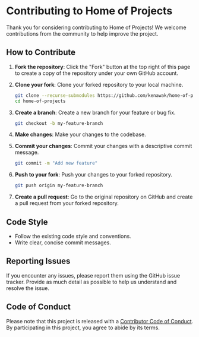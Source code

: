 # Contributing to Home of Projects

Thank you for considering contributing to Home of Projects! We welcome contributions from the community to help improve the project.

## How to Contribute

1. **Fork the repository**: Click the "Fork" button at the top right of this page to create a copy of the repository under your own GitHub account.

2. **Clone your fork**: Clone your forked repository to your local machine.

   ```bash
   git clone --recurse-submodules https://github.com/kenawak/home-of-projects.git
   cd home-of-projects
   ```

3. **Create a branch**: Create a new branch for your feature or bug fix.

   ```bash
   git checkout -b my-feature-branch
   ```

4. **Make changes**: Make your changes to the codebase.

5. **Commit your changes**: Commit your changes with a descriptive commit message.

   ```bash
   git commit -m "Add new feature"
   ```

6. **Push to your fork**: Push your changes to your forked repository.

   ```bash
   git push origin my-feature-branch
   ```

7. **Create a pull request**: Go to the original repository on GitHub and create a pull request from your forked repository.

## Code Style

- Follow the existing code style and conventions.
- Write clear, concise commit messages.

## Reporting Issues

If you encounter any issues, please report them using the GitHub issue tracker. Provide as much detail as possible to help us understand and resolve the issue.

## Code of Conduct

Please note that this project is released with a [Contributor Code of Conduct](CODE_OF_CONDUCT.md). By participating in this project, you agree to abide by its terms. 

